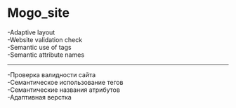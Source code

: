 # Mogo_site 

-Adaptive layout<br>-Website validation check<br>-Semantic use of tags<br>-Semantic attribute names<br>
<hr> 
-Проверка валидности сайта<br>-Семантическое использование тегов<br>-Семантические названия атрибутов<br>-Адаптивная верстка
